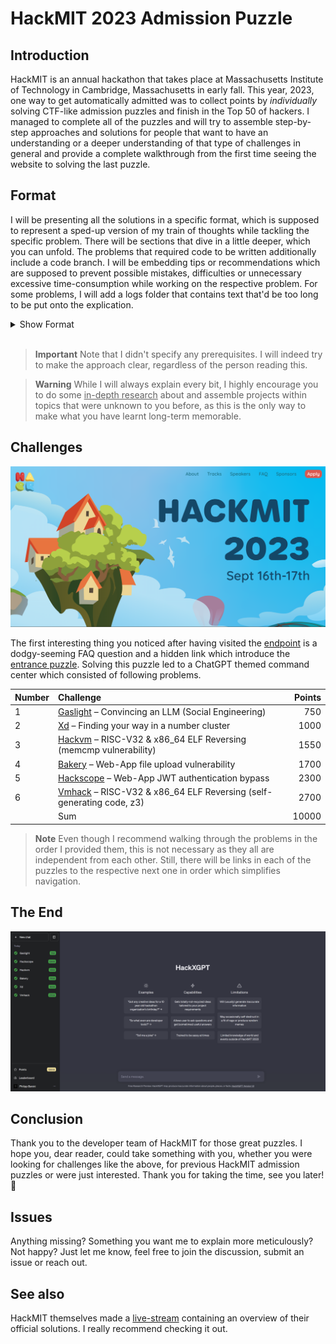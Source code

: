 # HackMIT 2023 Admission Puzzle

## Introduction

HackMIT is an annual hackathon that takes place at Massachusetts Institute of Technology in Cambridge, Massachusetts in early fall. This year, 2023, one way to get automatically admitted was to collect points by *individually* solving CTF-like admission puzzles and finish in the Top 50 of hackers. I managed to complete all of the puzzles and will try to assemble step-by-step approaches and solutions for people that want to have an understanding or a deeper understanding of that type of challenges in general and provide a complete walkthrough from the first time seeing the website to solving the last puzzle.
## Format

I will be presenting all the solutions in a specific format, which is supposed to represent a sped-up version of my train of thoughts while tackling the specific problem. There will be sections that dive in a little deeper, which you can unfold. The problems that required code to be written additionally include a code branch. I will be embedding tips or recommendations which are supposed to prevent possible mistakes, difficulties or unnecessary excessive time-consumption while working on the respective problem. For some problems, I will add a logs folder that contains text that'd be too long to be put onto the explication.
<details>
<summary>Show Format</summary>

|     Step     |   Name     |      Description    |
|   :--       |    :---    |     :--       |
|      1    |   **First glance**      |     The prompt, description, text or image that initiated the challenge.  |
|      2    |     **First thoughts**    |     Here, I will explicate my intuition when I first faced the problem.        |
|      3    |     **First steps**    |      Sometimes, the most difficult thing is to start. Here, I will show a way how to.       |
|      4    |     **Implementation**    |     After those first steps, it should make sense or even seem simple. I will convert the previous thoughts and steps into a real program / apply them.        |
|      5    |     **Conclusion**    |     I will briefly summarize what we have achieved and learnt.        |
</details>
</br>

> **Important**
> Note that I didn't specify any prerequisites. I will indeed try to make the approach clear, regardless of the person reading this.

> **Warning**
> While I will always explain every bit, I highly encourage you to do some <u>in-depth research</u> about and assemble projects within topics that were unknown to you before, as this is the only way to make what you have learnt long-term memorable.

## Challenges

![hackmit](images/hackmitwebsite.png)

The first interesting thing you noticed after having visited the [endpoint](./gifs/main_page.gif) is a dodgy-seeming FAQ question and a hidden link which introduce the [entrance puzzle](/entrance_puzzle/). Solving this puzzle led to a ChatGPT themed command center which consisted of following problems.


| Number   | Challenge                                                                       | Points |
| :-----   | :----------------                                                               | -----: |
|    1     | [Gaslight](/gaslight/) – Convincing an LLM (Social Engineering)                   |  750   |
|    2     | [Xd](/Xd/) – Finding your way in a number cluster                               |  1000  |
|    3     | [Hackvm](/hackvm/) – RISC-V32 & x86_64 ELF Reversing (memcmp vulnerability)     |  1550  |
|    4     | [Bakery](/bakery/) – Web-App file upload vulnerability                          |  1700  |
|    5     | [Hackscope](/hackscope/) – Web-App JWT authentication bypass                    |  2300  |
|    6     | [Vmhack](/vmhack/) – RISC-V32 & x86_64 ELF Reversing (self-generating code, z3) |  2700  |
|          | Sum | 10000|

> **Note**
> Even though I recommend walking through the problems in the order I provided them, this is not necessary as they all are independent from each other.
> Still, there will be links in each of the puzzles to the respective next one in order which simplifies navigation.

## The End

![solved](images/solved.png)

## Conclusion

Thank you to the developer team of HackMIT for those great puzzles. I hope you, dear reader, could take something with you, whether you were looking for challenges like the above, for previous HackMIT admission puzzles or were just interested. Thank you for taking the time, see you later! :wave:
## Issues

Anything missing? Something you want me to explain more meticulously? Not happy? Just let me know, feel free to join the discussion, submit an issue or reach out.
## See also

HackMIT themselves made a [live-stream](https://www.youtube.com/watch?v=FxIAzJU4lYs) containing an overview of their official solutions. I really recommend checking it out.